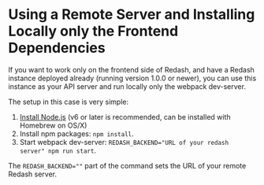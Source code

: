 # Using a Remote Server and Installing Locally only the Frontend Dependencies

If you want to work only on the frontend side of Redash, and have a Redash instance
deployed already (running version 1.0.0 or newer), you can use this instance as
your API server and run locally only the webpack dev-server.

The setup in this case is very simple:

1. [Install Node.js](https://nodejs.org/en/download/) (v6 or later is recommended, can be installed with Homebrew on OS/X)
2. Install npm packages: `npm install`.
3. Start webpack dev-server: `REDASH_BACKEND="URL of your redash server" npm run start`.

The `REDASH_BACKEND=""` part of the command sets the URL of your remote Redash server.
